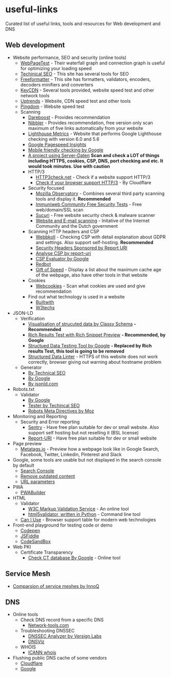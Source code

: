 # useful-links
Curated list of useful links, tools and resources for Web development and DNS

Web development
---------------

- Website performance, SEO and security (online tools)
  - [WebPageTest](https://www.webpagetest.org) - Their waterfall graph and connection graph is useful for 
optimizing your loading speed
  - [Techinical SEO](https://technicalseo.com/tools) - This site has several tools for SEO
  - [Freeformatter](https://www.freeformatter.com/) - This site has formatters, validators, encoders, decoders minifiers and converters
  - [KeyCDN](https://tools.keycdn.com/) - Several tools provided, website speed test and other network tools
  - [Uptrends](https://www.uptrends.com/tools) - Website, CDN speed test and other tools
  - [Pingdom](https://tools.pingdom.com) - Website speed test
  - Scanning
    - [Dareboost](https://www.dareboost.com) - Provides recommendation
    - [Nibbler](https://nibbler.silktide.com) - Provides recommendation, free version only scan maximum of five links automatically from your website
    - [Lighthouse Metrics](https://lighthouse-metrics.com) - Website that performs Google Lighthouse checking with version 6.0 and 5.6
    - [Google Pagespeed Insights](https://developers.google.com/speed/pagespeed/insights/)
    - [Mobile friendly checking by Google](https://search.google.com/test/mobile-friendly)
    - [A project using Server-Daten](https://check-your-website.server-daten.de) **Scan and check a LOT of things including HTTPS, cookies, CSP, DNS, port checking and etc. It would took minutes. Use with caution**
    - HTTP/3
      - [HTTP3check.net](https://http3check.net) - Check if a website support HTTP/3
      - [Check if your browser support HTTP/3](https://cloudflare-quic.com/) - By Cloudflare
    - Security focused
      - [Mozilla Observatory](https://observatory.mozilla.org/) - Combines several third party scanning tools and display it. **Recommended**
      - [Immuniweb Community Free Security Tests](https://www.immuniweb.com/free/) - Free web/domain/SSL scan
      - [Sucuri](https://sitecheck.sucuri.net/) - Free website security check & malware scanner
      - [Website and E-mail scanning](https://internet.nl/) - Initative of the Internet Community and the Dutch government
    - Scanning HTTP headers and CSP
      - [Webbkoll](https://webbkoll.dataskydd.net/en) - Checking CSP with detail explanation about GDPR and settings. Also support self-hosting. **Recommended**
      - [Security Headers Sponsored by Report URI](https://securityheaders.com/)
      - [Analyse CSP by report-uri](https://report-uri.com/home/analyse)
      - [CSP Evaluator by Google](https://csp-evaluator.withgoogle.com/)
      - [Redbot](https://redbot.org)
      - [Gift of Speed](https://www.giftofspeed.com/cache-checker/) - Display a list about the maximum cache age of the webpage, also have other tools in that website
    - Cookies
      - [Webcookies](https://webcookies.org/) - Scan what cookies are used and give recommendation
    - Find out what technology is used in a website
      - [Builtwith](https://builtwith.com/)
      - [W3techs](https://w3techs.com/sites)
- JSON-LD
  - Verification
    - [Visualisation of strucuted data by Classy Schema](https://classyschema.org/Visualisation) **- Recommended**
    - [Rich Results Test with Rich Snippet Preview](https://search.google.com/test/rich-results) **- Recommended, by Google**
    - [Structued Data Testing Tool by Google](https://search.google.com/structured-data/testing-tool/) **- Replaced by Rich results Test, this tool is going to be removed**
    - [Structured Data Linter](http://linter.structured-data.org) - HTTPS of this website does not work correctly, browser giving out warning about hostname problem 
  - Generator
    - [By Technical SEO](https://technicalseo.com/tools/schema-markup-generator/)
    - [By Google](https://www.google.com/webmasters/markup-helper/)
    - [By jsonld.com](https://jsonld.com/json-ld-generator/)
- Robots.txt
  - Validator
    - [By Google](https://www.google.com/webmasters/tools/robots-testing-tool)
    - [Tester by Techincal SEO](https://technicalseo.com/tools/robots-txt/)
    - [Robots Meta Directives by Moz](https://moz.com/learn/seo/robots-meta-directives)
- Monitoring and Reporting
  - Security and Error reporting
    - [Sentry](https://sentry.io/) - Have free plan suitable for dev or small website. Also support self hosting but not reselling it (BSL license)
    - [Report-URI](https://report-uri.com/) - Have free plan suitable for dev or small website
- Page preview
    - [Metatags.io](https://metatags.io/) - Preview how a webpage look like in Google Search, Facebook, Twitter, Linkedin, Pinterest and Slack
- Google, some tools are usable but not displayed in the search console by default
    - [Search Console](https://search.google.com/u/0/search-console/welcome)
    - [Remove outdated content](https://www.google.com/webmasters/tools/removals)
    - [URL parameters](https://www.google.com/webmasters/tools/crawl-url-parameters)
- PWA
  - [PWABuilder](https://www.pwabuilder.com)
- HTML
  - Validator
    - [W3C Markup Validation Service](https://validator.w3.org/) - An online tool
    - [html5validator, written in Python](https://github.com/svenkreiss/html5validator) - Command line tool
  - [Can I Use](https://caniuse.com/) - Browser support table for modern web technologies
 - Front-end playground for testing code or demo
   - [Codepen](https://codepen.io/)
   - [JSFiddle](https://jsfiddle.net/)
   - [CodeSandBox](https://codesandbox.io/)
- Web PKI
  - Certificate Transparency
    - [Check CT database By Google](https://transparencyreport.google.com/https/certificates) - Online tool

Service Mesh
------------

- [Comparsion of service meshes by InnoQ](https://servicemesh.es/)

DNS
---

- Online tools
  - Check DNS record from a specific DNS
    - [Network-tools.com](https://network-tools.com/nslookup/)
  - Troubleshooting DNSSEC
    - [DNSSEC Analyzer by Versign Labs](https://dnssec-debugger.verisignlabs.com/)
    - [DNSViz](https://dnsviz.net/)
  - WHOIS
    - [ICANN whois](https://lookup.icann.org/lookup)
- Flushing public DNS cache of some vendors
  - [Cloudflare](https://1.1.1.1/purge-cache/)
  - [Google](https://developers.google.com/speed/public-dns/cache)
